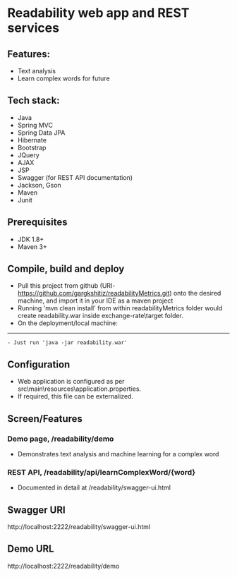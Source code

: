 # Readability web app and REST services

## Features: 
- Text analysis 
- Learn complex words for future 


## Tech stack: 
- Java
- Spring MVC
- Spring Data JPA
- Hibernate
- Bootstrap
- JQuery
- AJAX
- JSP
- Swagger (for REST API documentation)
- Jackson, Gson
- Maven
- Junit

## Prerequisites
- JDK 1.8+
- Maven 3+

## Compile, build and deploy 
- Pull this project from github (URI-https://github.com/gargkshitiz/readabilityMetrics.git) onto the desired machine, and import it in your IDE as a maven project 
- Running 'mvn clean install' from within readabilityMetrics folder would create readability.war inside exchange-rate\target folder.
- On the deployment/local machine:  
-----------------------------------  
	- Just run 'java -jar readability.war'

## Configuration
- Web application is configured as per src\main\resources\application.properties. 
- If required, this file can be externalized.

## Screen/Features

### Demo page, /readability/demo
- Demonstrates text analysis and machine learning for a complex word

### REST API, /readability/api/learnComplexWord/{word}
- Documented in detail at /readability/swagger-ui.html

## Swagger URI
http://localhost:2222/readability/swagger-ui.html

## Demo URL
http://localhost:2222/readability/demo